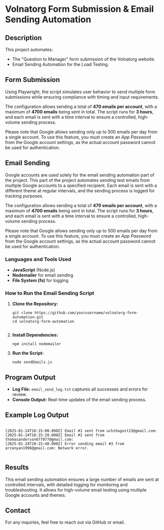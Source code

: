<!DOCTYPE html>
<html lang="en">
<head>
  <meta charset="UTF-8">
  <meta name="viewport" content="width=device-width, initial-scale=1.0">
</head>
<body>
  <h1>Volnatorg Form Submission & Email Sending Automation</h1>

  <h2>Description</h2>
  <p>
    This project automates: 
    <ul>
      <li>The "Question to Manager" form submission of the Volnatorg website.</li>
      <li>Email Sending Automation for the Load Testing. </li>
</ul> 
  </p>

<h2>Form Submission</h2>
  <p>
Using Playwright, the script simulates user behavior to send multiple form submissions while ensuring compliance with timing and input requirements.
  </p>
  <p>
    The configuration allows sending a total of <b>470 emails per account</b>, with a maximum of <b>4700 emails</b> being sent in total. The script runs for <b>3 hours</b>, and each email is sent with a time interval to ensure a controlled, high-volume sending process.
  </p>
  <p>
    Please note that Google allows sending only up to 500 emails per day from a single account. To use this feature, you must create an <i>App Password</i> from the Google account settings, as the actual account password cannot be used for authentication.
  </p>


  <h2>Email Sending</h2>
  <p>
    Google accounts are used solely for the email sending automation part of the project. This part of the project automates sending test emails from multiple Google accounts to a specified recipient. Each email is sent with a different theme at regular intervals, and the sending process is logged for tracking purposes.
  </p>
  <p>
    The configuration allows sending a total of <b>470 emails per account</b>, with a maximum of <b>4700 emails</b> being sent in total. The script runs for <b>3 hours</b>, and each email is sent with a time interval to ensure a controlled, high-volume sending process.
  </p>
  <p>
    Please note that Google allows sending only up to 500 emails per day from a single account. To use this feature, you must create an <i>App Password</i> from the Google account settings, as the actual account password cannot be used for authentication.
  </p>

  <h3>Languages and Tools Used</h3>
  <ul>
    <li><b>JavaScript</b> (Node.js)</li>
    <li><b>Nodemailer</b> for email sending</li>
    <li><b>File System (fs)</b> for logging</li>
  </ul>

  <h3>How to Run the Email Sending Script</h3>
  <ol>
    <li><b>Clone the Repository:</b></li>
    <pre><code>git clone https://github.com/yourusername/volnatorg-form-automation.git
cd volnatorg-form-automation
    </code></pre>
    <li><b>Install Dependencies:</b></li>
    <pre><code>npm install nodemailer</code></pre>
    <li><b>Run the Script:</b></li>
    <pre><code>node sendEmails.js</code></pre>
  </ol>

  <h2>Program Output</h2>
  <ul>
    <li><b>Log File:</b> <code>email_send_log.txt</code> captures all successes and errors for review.</li>
    <li><b>Console Output:</b> Real-time updates of the email sending process.</li>
  </ul>

  <h2>Example Log Output</h2>
  <pre><code>
[2025-01-24T10:15:00.000Z] Email #1 sent from uchihagost23@gmail.com: <messageId>
[2025-01-24T10:15:20.000Z] Email #2 sent from thomasanderson077077@gmail.com: <messageId>
[2025-01-24T10:15:40.000Z] Error sending email #3 from arzanyan1996@gmail.com: Network error.
  </code></pre>

  <h2>Results</h2>
  <p>
    This email sending automation ensures a large number of emails are sent at controlled intervals, with detailed logging for monitoring and troubleshooting. It allows for high-volume email testing using multiple Google accounts and themes.
  </p>

  <h2>Contact</h2>
  <p>
    For any inquiries, feel free to reach out via GitHub or email.
  </p>
</body>
</html>

